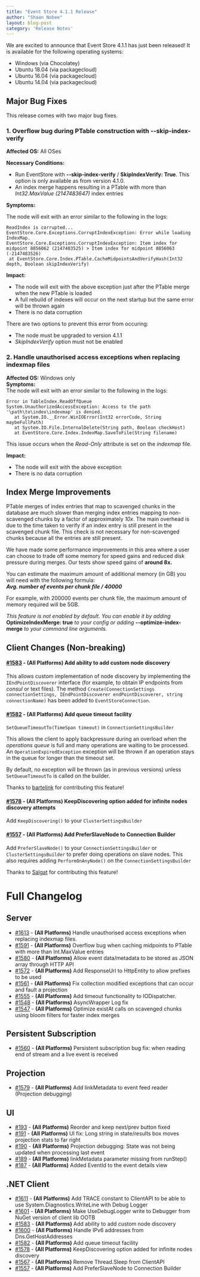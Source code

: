 ```yaml
---
title: "Event Store 4.1.1 Release"
author: "Shaan Nobee"
layout: blog-post
category: 'Release Notes'
---
```


We are excited to announce that Event Store 4.1.1 has just been released! It is available for the following operating systems:

- Windows (via Chocolatey)
- Ubuntu 18.04 (via packagecloud)
- Ubuntu 16.04 (via packagecloud)
- Ubuntu 14.04 (via packagecloud)

## Major Bug Fixes

This release comes with two major bug fixes.

### 1.  Overflow bug during PTable construction with --skip-index-verify

**Affected OS:** All OSes

**Necessary Conditions:**
- Run EventStore with **--skip-index-verify** / **SkipIndexVerify: True**. This option is only available as from version 4.1.0.
- An index merge happens resulting in a PTable with more than _Int32.MaxValue (2147483647)_ index entries

**Symptoms:**

The node will exit with an error similar to the following in the logs:

```
ReadIndex is corrupted...
EventStore.Core.Exceptions.CorruptIndexException: Error while loading IndexMap.
EventStore.Core.Exceptions.CorruptIndexException: Item index for midpoint 8856062 (2147483525) > Item index for midpoint 8856063 (-2147483526)
 at EventStore.Core.Index.PTable.CacheMidpointsAndVerifyHash(Int32 depth, Boolean skipIndexVerify)
```

**Impact:**  
- The node will exit with the above exception just after the PTable merge when the new PTable is loaded
- A full rebuild of indexes will occur on the next startup but the same error will be thrown again
- There is no data corruption

There are two options to prevent this error from occuring:
- The node must be upgraded to version 4.1.1
- _SkipIndexVerify_ option must not be enabled

### 2. Handle unauthorised access exceptions when replacing indexmap files
**Affected OS:** Windows only  
**Symptoms:**  
The node will exit with an error similar to the following in the logs:

```
Error in TableIndex.ReadOffQueue
System.UnauthorizedAccessException: Access to the path '\path\to\index\indexmap' is denied.
   at System.IO.__Error.WinIOError(Int32 errorCode, String maybeFullPath)
   at System.IO.File.InternalDelete(String path, Boolean checkHost)
   at EventStore.Core.Index.IndexMap.SaveToFile(String filename)
```

This issue occurs when the _Read-Only_ attribute is set on the _indexmap_ file.

**Impact:**  
- The node will exit with the above exception
- There is no data corruption

## Index Merge Improvements

PTable merges of index entries that map to scavenged chunks in the database are much slower than merging index entries mapping to non-scavenged chunks by a factor of approximately _10x_. The main overhead is due to the time taken to verify if an index entry is still present in the scavenged chunk file. This check is not necessary for non-scavenged chunks because all the entries are still present.

We have made some performance improvements in this area where a user can choose to trade off some memory for speed gains and reduced disk pressure during merges. Our tests show speed gains of **around 8x.**

You can estimate the maximum amount of additional memory (in GB) you will need with the following formula:  
_**Avg. number of events per chunk file / 40000**_

For example, with 200000 events per chunk file, the maximum amount of memory required will be 5GB.

_This feature is not enabled by default. You can enable it by adding_ **OptimizeIndexMerge: true** _to your config or adding_ **--optimize-index-merge** _to your command line arguments._

## Client Changes (Non-breaking)
#### [#1583](https://github.com/EventStore/EventStore/pull/1583) - **(All Platforms)** Add ability to add custom node discovery
This allows custom implementation of node discovery by implementing the `IEndPointDiscoverer` interface (for example, to obtain IP endpoints from _consul_ or text files). The method `Create(ConnectionSettings connectionSettings, IEndPointDiscoverer endPointDiscoverer, string connectionName)` has been added to `EventStoreConnection`.


#### [#1582](https://github.com/EventStore/EventStore/pull/1582) - **(All Platforms)** Add queue timeout facility

`SetQueueTimeoutTo(TimeSpan timeout)` in `ConnectionSettingsBuilder`

This allows the client to apply backpressure during an overload when the _operations queue_ is full and many operations are waiting to be processed. An `OperationExpiredException` exception will be thrown if an operation stays in the queue for longer than the timeout set.

By default, no exception will be thrown (as in previous versions) unless `SetQueueTimeoutTo` is called on the builder.

Thanks to [bartelink](https://github.com/bartelink) for contributing this feature!

#### [#1578](https://github.com/EventStore/EventStore/pull/1578) - **(All Platforms)** KeepDiscovering option added for infinite nodes discovery attempts
Add `KeepDiscovering()` to your `ClusterSettingsBuilder`

#### [#1557](https://github.com/EventStore/EventStore/pull/1557) - **(All Platforms)** Add PreferSlaveNode to Connection Builder

Add `PreferSlaveNode()` to your `ConnectionSettingsBuilder` or `ClusterSettingsBuilder` to prefer doing operations on slave nodes.
This also requires adding `PerformOnAnyNode()` on the `ConnectionSettingsBuilder`

Thanks to [Salgat](https://github.com/Salgat) for contributing this feature!

# Full Changelog
## Server

- [#1613](https://github.com/EventStore/EventStore/pull/1613) - **(All Platforms)** Handle unauthorised access exceptions when replacing indexmap files.
- [#1591](https://github.com/EventStore/EventStore/pull/1591) - **(All Platforms)** Overflow bug when caching midpoints to PTable with more than Int.MaxValue entries
- [#1580](https://github.com/EventStore/EventStore/pull/1580) - **(All Platforms)** Allow event data/metadata to be stored as JSON array through HTTP API
- [#1572](https://github.com/EventStore/EventStore/pull/1572) - **(All Platforms)** Add ResponseUrl to HttpEntity to allow prefixes to be used
- [#1561](https://github.com/EventStore/EventStore/pull/1561) - **(All Platforms)** Fix collection modified exceptions that can occur and fault a projection
- [#1555](https://github.com/EventStore/EventStore/pull/1555) - **(All Platforms)** Add timeout functionality to IODispatcher.
- [#1548](https://github.com/EventStore/EventStore/pull/1548) - **(All Platforms)** AsyncWrapper Log fix
- [#1547](https://github.com/EventStore/EventStore/pull/1547) - **(All Platforms)** Optimize existAt calls on scavenged chunks using bloom filters for faster index merges

## Persistent Subscription

- [#1560](https://github.com/EventStore/EventStore/pull/1560) - **(All Platforms)** Persistent subscription bug fix: when reading end of stream and a live event is received

## Projection

- [#1579](https://github.com/EventStore/EventStore/pull/1579) - **(All Platforms)** Add linkMetadata to event feed reader (Projection debugging)

## UI

- [#193](https://github.com/EventStore/EventStore.UI/pull/193) - **(All Platforms)** Reorder and keep next/prev button fixed
- [#191](https://github.com/EventStore/EventStore.UI/pull/191) - **(All Platforms)** UI fix: Long string in state/results box moves projection stats to far right
- [#190](https://github.com/EventStore/EventStore.UI/pull/190) - **(All Platforms)** Projection debugging: State was not being updated when processing last event
- [#189](https://github.com/EventStore/EventStore.UI/pull/189) - **(All Platforms)** linkMetadata parameter missing from runStep()
- [#187](https://github.com/EventStore/EventStore.UI/pull/187) - **(All Platforms)** Added EventId to the event details view

## .NET Client

- [#1611](https://github.com/EventStore/EventStore/pull/1611) - **(All Platforms)** Add TRACE constant to ClientAPI to be able to use System.Diagnostics.WriteLine with Debug Logger
- [#1601](https://github.com/EventStore/EventStore/pull/1601) - **(All Platforms)** Make UseDebugLogger write to Debugger from NuGet version of client lib OOTB
- [#1583](https://github.com/EventStore/EventStore/pull/1583) - **(All Platforms)** Add ability to add custom node discovery
- [#1600](https://github.com/EventStore/EventStore/pull/1600) - **(All Platforms)** Handle IPv6 addresses from Dns.GetHostAddresses
- [#1582](https://github.com/EventStore/EventStore/pull/1582) - **(All Platforms)** Add queue timeout facility
- [#1578](https://github.com/EventStore/EventStore/pull/1578) - **(All Platforms)** KeepDiscovering option added for infinite nodes discovery
- [#1567](https://github.com/EventStore/EventStore/pull/1567) - **(All Platforms)** Remove Thread.Sleep from ClientAPI
- [#1557](https://github.com/EventStore/EventStore/pull/1557) - **(All Platforms)** Add PreferSlaveNode to Connection Builder
